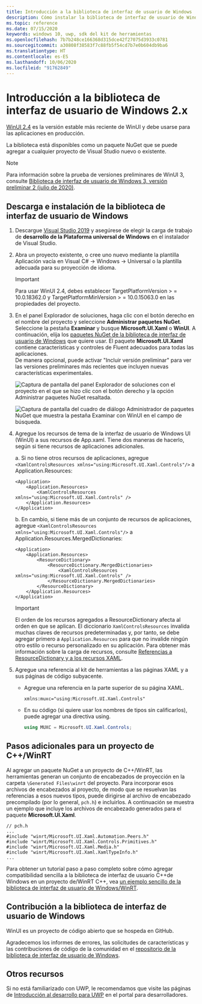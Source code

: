 ```yaml
---
title: Introducción a la biblioteca de interfaz de usuario de Windows
description: Cómo instalar la biblioteca de interfaz de usuario de Windows.
ms.topic: reference
ms.date: 07/15/2020
keywords: windows 10, uwp, sdk del kit de herramientas
ms.openlocfilehash: 7b7b248ce166368d315dce42f27075d3933c0781
ms.sourcegitcommit: a30808f38583f7c88fb5f54cd7b7e0b604db9ba6
ms.translationtype: HT
ms.contentlocale: es-ES
ms.lasthandoff: 10/06/2020
ms.locfileid: "91762849"
---
```

# <a name="getting-started-with-the-windows-ui-2x-library"></a>Introducción a la biblioteca de interfaz de usuario de Windows 2.x

[WinUI 2.4](release-notes/winui-2.4.md) es la versión estable más reciente de WinUI y debe usarse para las aplicaciones en producción.

La biblioteca está disponibles como un paquete NuGet que se puede agregar a cualquier proyecto de Visual Studio nuevo o existente.

> [!NOTE]
> Para información sobre la prueba de versiones preliminares de WinUI 3, consulte [Biblioteca de interfaz de usuario de Windows 3, versión preliminar 2 (julio de 2020)](../winui3/index.md).

## <a name="download-and-install-the-windows-ui-library"></a>Descarga e instalación de la biblioteca de interfaz de usuario de Windows

1. Descargue [Visual Studio 2019](https://developer.microsoft.com/windows/downloads) y asegúrese de elegir la carga de trabajo de **desarrollo de la Plataforma universal de Windows** en el instalador de Visual Studio.

2. Abra un proyecto existente, o cree uno nuevo mediante la plantilla Aplicación vacía en Visual C# -> Windows -> Universal o la plantilla adecuada para su proyección de idioma.  

    > [!IMPORTANT]
    > Para usar WinUI 2.4, debes establecer TargetPlatformVersion > = 10.0.18362.0 y TargetPlatformMinVersion > = 10.0.15063.0 en las propiedades del proyecto.

3. En el panel Explorador de soluciones, haga clic con el botón derecho en el nombre del proyecto y seleccione **Administrar paquetes NuGet**. Seleccione la pestaña **Examinar** y busque **Microsoft.UI.Xaml** o **WinUI**. A continuación, elija los [paquetes NuGet de la biblioteca de interfaz de usuario de Windows](nuget-packages.md) que quiere usar.
El paquete **Microsoft.UI.Xaml** contiene características y controles de Fluent adecuados para todas las aplicaciones.  
De manera opcional, puede activar "Incluir versión preliminar" para ver las versiones preliminares más recientes que incluyen nuevas características experimentales.

    ![Captura de pantalla del panel Explorador de soluciones con el proyecto en el que se hizo clic con el botón derecho y la opción Administrar paquetes NuGet resaltada.](images/ManageNugetPackages.png "Imagen de administración de paquetes NuGet")

    ![Captura de pantalla del cuadro de diálogo Administrador de paquetes NuGet que muestra la pestaña Examinar con WinUI en el campo de búsqueda.](images/NugetPackages.png)

4. Agregue los recursos de tema de la interfaz de usuario de Windows UI (WinUI) a sus recursos de App.xaml. Tiene dos maneras de hacerlo, según si tiene recursos de aplicaciones adicionales.

    a. Si no tiene otros recursos de aplicaciones, agregue `<XamlControlsResources xmlns="using:Microsoft.UI.Xaml.Controls"/>` a Application.Resources:

    ``` XAML
    <Application>
        <Application.Resources>
            <XamlControlsResources xmlns="using:Microsoft.UI.Xaml.Controls" />
        </Application.Resources>
    </Application>
    ```

    b. En cambio, si tiene más de un conjunto de recursos de aplicaciones, agregue `<XamlControlsResources xmlns="using:Microsoft.UI.Xaml.Controls"/>` a Application.Resources.MergedDictionaries:

    ``` XAML
    <Application>
        <Application.Resources>
            <ResourceDictionary>
                <ResourceDictionary.MergedDictionaries>
                    <XamlControlsResources xmlns="using:Microsoft.UI.Xaml.Controls" />
                </ResourceDictionary.MergedDictionaries>
            </ResourceDictionary>
        </Application.Resources>
    </Application>
    ```

    > [!IMPORTANT]
    > El orden de los recursos agregados a ResourceDictionary afecta al orden en que se aplican. El diccionario `XamlControlsResources` invalida muchas claves de recursos predeterminadas y, por tanto, se debe agregar primero a `Application.Resources` para que no invalide ningún otro estilo o recurso personalizado en su aplicación. Para obtener más información sobre la carga de recursos, consulte [Referencias a ResourceDictionary y a los recursos XAML](/windows/uwp/design/controls-and-patterns/resourcedictionary-and-xaml-resource-references).

5. Agregue una referencia al kit de herramientas a las páginas XAML y a sus páginas de código subyacente.

    * Agregue una referencia en la parte superior de su página XAML.

        ```xaml
        xmlns:muxc="using:Microsoft.UI.Xaml.Controls"
        ```

    * En su código (si quiere usar los nombres de tipos sin calificarlos), puede agregar una directiva using.

        ```csharp
        using MUXC = Microsoft.UI.Xaml.Controls;
        ```

## <a name="additional-steps-for-a-cwinrt-project"></a>Pasos adicionales para un proyecto de C++/WinRT

Al agregar un paquete NuGet a un proyecto de C++/WinRT, las herramientas generan un conjunto de encabezados de proyección en la carpeta `\Generated Files\winrt` del proyecto. Para incorporar esos archivos de encabezados al proyecto, de modo que se resuelvan las referencias a esos nuevos tipos, puede dirigirse al archivo de encabezado precompilado (por lo general, `pch.h`) e incluirlos. A continuación se muestra un ejemplo que incluye los archivos de encabezado generados para el paquete **Microsoft.UI.Xaml**.

```cppwinrt
// pch.h
...
#include "winrt/Microsoft.UI.Xaml.Automation.Peers.h"
#include "winrt/Microsoft.UI.Xaml.Controls.Primitives.h"
#include "winrt/Microsoft.UI.Xaml.Media.h"
#include "winrt/Microsoft.UI.Xaml.XamlTypeInfo.h"
...
```

Para obtener un tutorial paso a paso completo sobre cómo agregar compatibilidad sencilla a la biblioteca de interfaz de usuario C++de Windows en un proyecto de/WinRT C++, vea [un ejemplo sencillo de la biblioteca de interfaz de usuario de Windows/WinRT](/windows/uwp/cpp-and-winrt-apis/simple-winui-example).

## <a name="contributing-to-the-windows-ui-library"></a>Contribución a la biblioteca de interfaz de usuario de Windows

WinUI es un proyecto de código abierto que se hospeda en GitHub.

Agradecemos los informes de errores, las solicitudes de características y las contribuciones de código de la comunidad en el [repositorio de la biblioteca de interfaz de usuario de Windows](https://aka.ms/winui).

## <a name="other-resources"></a>Otros recursos

Si no está familiarizado con UWP, le recomendamos que visite las páginas de [Introducción al desarrollo para UWP](https://developer.microsoft.com/windows/getstarted) en el portal para desarrolladores.